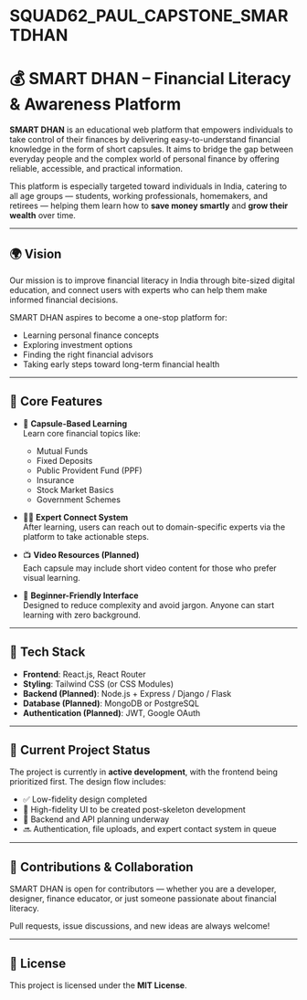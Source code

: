 # SQUAD62_PAUL_CAPSTONE_SMARTDHAN
# 💰 SMART DHAN – Financial Literacy & Awareness Platform

**SMART DHAN** is an educational web platform that empowers individuals to take control of their finances by delivering easy-to-understand financial knowledge in the form of short capsules. It aims to bridge the gap between everyday people and the complex world of personal finance by offering reliable, accessible, and practical information.

This platform is especially targeted toward individuals in India, catering to all age groups — students, working professionals, homemakers, and retirees — helping them learn how to **save money smartly** and **grow their wealth** over time.

---

## 🌍 Vision

Our mission is to improve financial literacy in India through bite-sized digital education, and connect users with experts who can help them make informed financial decisions.

SMART DHAN aspires to become a one-stop platform for:

- Learning personal finance concepts
- Exploring investment options
- Finding the right financial advisors
- Taking early steps toward long-term financial health

---

## 📘 Core Features

- 🎯 **Capsule-Based Learning**  
  Learn core financial topics like:
  - Mutual Funds  
  - Fixed Deposits  
  - Public Provident Fund (PPF)  
  - Insurance  
  - Stock Market Basics  
  - Government Schemes

- 👨‍🏫 **Expert Connect System**  
  After learning, users can reach out to domain-specific experts via the platform to take actionable steps.

- 📺 **Video Resources (Planned)**  
  Each capsule may include short video content for those who prefer visual learning.

- 🧠 **Beginner-Friendly Interface**  
  Designed to reduce complexity and avoid jargon. Anyone can start learning with zero background.

---

## 🔧 Tech Stack

- **Frontend**: React.js, React Router
- **Styling**: Tailwind CSS (or CSS Modules)
- **Backend (Planned)**: Node.js + Express / Django / Flask
- **Database (Planned)**: MongoDB or PostgreSQL
- **Authentication (Planned)**: JWT, Google OAuth

---

## 🚧 Current Project Status

The project is currently in **active development**, with the frontend being prioritized first. The design flow includes:

- ✅ Low-fidelity design completed
- 🔄 High-fidelity UI to be created post-skeleton development
- 🚧 Backend and API planning underway
- 🔜 Authentication, file uploads, and expert contact system in queue

---

## 🤝 Contributions & Collaboration

SMART DHAN is open for contributors — whether you are a developer, designer, finance educator, or just someone passionate about financial literacy.

Pull requests, issue discussions, and new ideas are always welcome!

---

## 📄 License

This project is licensed under the **MIT License**.
